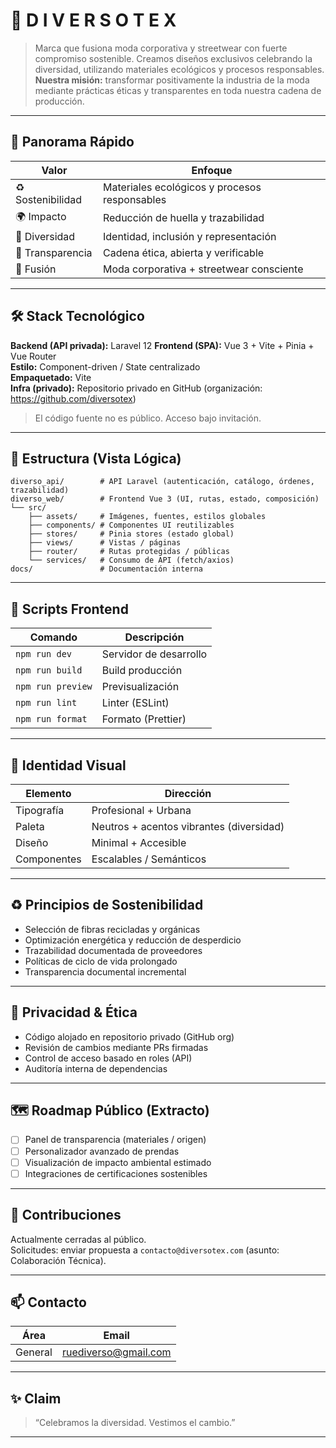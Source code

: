# 🌈 D I V E R S O T E X

> Marca que fusiona moda corporativa y streetwear con fuerte compromiso sostenible. Creamos diseños exclusivos celebrando la diversidad, utilizando materiales ecológicos y procesos responsables.  
> **Nuestra misión:** transformar positivamente la industria de la moda mediante prácticas éticas y transparentes en toda nuestra cadena de producción.

---

## 🚀 Panorama Rápido

| Valor | Enfoque |
|-------|---------|
| ♻ Sostenibilidad | Materiales ecológicos y procesos responsables |
| 🌍 Impacto | Reducción de huella y trazabilidad |
| 🧬 Diversidad | Identidad, inclusión y representación |
| 🔐 Transparencia | Cadena ética, abierta y verificable |
| 🧵 Fusión | Moda corporativa + streetwear consciente |

---

## 🛠 Stack Tecnológico

**Backend (API privada):** Laravel 12
**Frontend (SPA):** Vue 3 + Vite + Pinia + Vue Router  
**Estilo:** Component-driven / State centralizado  
**Empaquetado:** Vite  
**Infra (privado):** Repositorio privado en GitHub (organización: https://github.com/diversotex)  

> El código fuente no es público. Acceso bajo invitación.

---

## 📂 Estructura (Vista Lógica)

```text
diverso_api/        # API Laravel (autenticación, catálogo, órdenes, trazabilidad)
diverso_web/        # Frontend Vue 3 (UI, rutas, estado, composición)
└── src/
    ├── assets/     # Imágenes, fuentes, estilos globales
    ├── components/ # Componentes UI reutilizables
    ├── stores/     # Pinia stores (estado global)
    ├── views/      # Vistas / páginas
    ├── router/     # Rutas protegidas / públicas
    └── services/   # Consumo de API (fetch/axios)
docs/               # Documentación interna
```

---

## 🧪 Scripts Frontend

| Comando | Descripción |
|---------|-------------|
| `npm run dev` | Servidor de desarrollo |
| `npm run build` | Build producción |
| `npm run preview` | Previsualización |
| `npm run lint` | Linter (ESLint) |
| `npm run format` | Formato (Prettier) |

---

## 🎨 Identidad Visual

| Elemento | Dirección |
|----------|-----------|
| Tipografía | Profesional + Urbana |
| Paleta | Neutros + acentos vibrantes (diversidad) |
| Diseño | Minimal + Accesible |
| Componentes | Escalables / Semánticos |

---

## ♻ Principios de Sostenibilidad

- Selección de fibras recicladas y orgánicas  
- Optimización energética y reducción de desperdicio  
- Trazabilidad documentada de proveedores  
- Políticas de ciclo de vida prolongado  
- Transparencia documental incremental  

---

## 🔐 Privacidad & Ética

- Código alojado en repositorio privado (GitHub org)  
- Revisión de cambios mediante PRs firmadas  
- Control de acceso basado en roles (API)  
- Auditoría interna de dependencias  

---

## 🗺 Roadmap Público (Extracto)

- [ ] Panel de transparencia (materiales / origen)  
- [ ] Personalizador avanzado de prendas  
- [ ] Visualización de impacto ambiental estimado  
- [ ] Integraciones de certificaciones sostenibles  

---

## 🤝 Contribuciones

Actualmente cerradas al público.  
Solicitudes: enviar propuesta a `contacto@diversotex.com` (asunto: Colaboración Técnica).

---

## 📫 Contacto

| Área | Email |
|------|-------|
| General | ruediverso@gmail.com |

---

## ✨ Claim

> “Celebramos la diversidad. Vestimos el cambio.”

---
